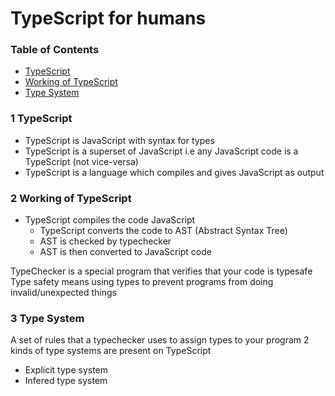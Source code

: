 # TypeScript for humans

### Table of Contents

* [TypeScript](#1-TypeScript)
* [Working of TypeScript](#2-Working-of-TypeScript)
* [Type System](#3-Type-System)


### 1 TypeScript

- TypeScript is JavaScript with syntax for types
- TypeScript is a superset of JavaScript i.e any JavaScript code is a TypeScript (not vice-versa)
- TypeScript is a language which compiles and gives JavaScript as output

### 2 Working of TypeScript

- TypeScript compiles the code JavaScript
  - TypeScript converts the code to AST (Abstract Syntax Tree)
  - AST is checked by typechecker
  - AST is then converted to JavaScript code

TypeChecker is a special program that verifies that your code is typesafe
Type safety means using types to prevent programs from doing invalid/unexpected things

### 3 Type System

A set of rules that a typechecker uses to assign types to your program
2 kinds of type systems are present on TypeScript
- Explicit type system
- Infered type system
